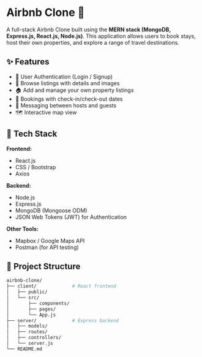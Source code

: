 # Airbnb Clone 🏡

A full-stack Airbnb Clone built using the **MERN stack (MongoDB, Express.js, React.js, Node.js)**. This application allows users to book stays, host their own properties, and explore a range of travel destinations.

## ✨ Features

- 🔐 User Authentication (Login / Signup)
- 📍 Browse listings with details and images
- 🏠 Add and manage your own property listings
- 📆 Bookings with check-in/check-out dates
- 💬 Messaging between hosts and guests
- 🗺️ Interactive map view 

## 🚀 Tech Stack

**Frontend:**
- React.js
- CSS / Bootstrap
- Axios

**Backend:**
- Node.js
- Express.js
- MongoDB (Mongoose ODM)
- JSON Web Tokens (JWT) for Authentication

**Other Tools:**
- Mapbox / Google Maps API
- Postman (for API testing)

## 📂 Project Structure

```bash
airbnb-clone/
├── client/             # React frontend
│   ├── public/
│   └── src/
│       ├── components/
│       ├── pages/
│       └── App.js
├── server/             # Express backend
│   ├── models/
│   ├── routes/
│   ├── controllers/
│   └── server.js
└── README.md
